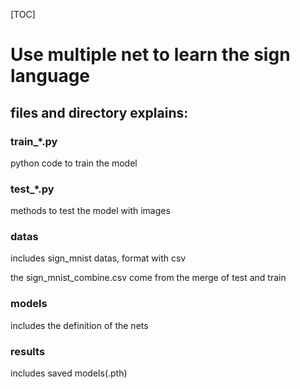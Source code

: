 [TOC]

# Use multiple net to learn the sign language

## files and directory explains:

### train_*.py

python code to train the model

### test_*.py

methods to test the model with images

### datas

includes sign_mnist datas, format with csv

the sign_mnist_combine.csv come from the merge of test and train

### models

includes the definition of the nets

### results

includes saved models(.pth)

